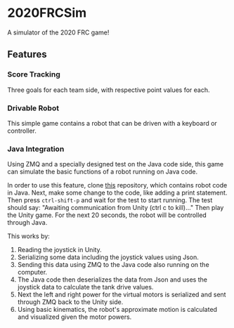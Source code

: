 # 2020FRCSim
A simulator of the 2020 FRC game!

## Features

### Score Tracking

Three goals for each team side, with respective point values for each.

### Drivable Robot

This simple game contains a robot that can be driven with a keyboard or controller.

### Java Integration

Using ZMQ and a specially designed test on the Java code side, this game can simulate the basic functions of a robot running on Java code.

In order to use this feature, clone [this](https://github.com/Maciej4/NEOBot) repository, which contains robot code in Java. Next, make some change to the code, like adding a print statement. Then press `ctrl-shift-p` and wait for the test to start running. The test should say: "Awaiting communication from Unity (ctrl c to kill)..." Then play the Unity game. For the next 20 seconds, the robot will be controlled through Java.

This works by:

1. Reading the joystick in Unity.
2. Serializing some data including the joystick values using Json.
3. Sending this data using ZMQ to the Java code also running on the computer.
4. The Java code then deserializes the data from Json and uses the joystick data to calculate the tank drive values.
5. Next the left and right power for the virtual motors is serialized and sent through ZMQ back to the Unity side.
6. Using basic kinematics, the robot's approximate motion is calculated and visualized given the motor powers.
